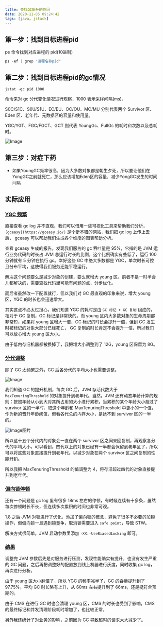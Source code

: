 ```yaml
---
title: 查找GC飙升的原因
date: 2020-11-05 09:24:42
tags: [java, jstack]
---
```




## 第一步：找到目标进程pid

ps 命令找到对应进程的 pid(10进制) <!--nid是16进制-->

```java
ps -ef | grep "进程名称pid"
```



## 第二步：找到目标进程pid的gc情况

```
jstat -gc pid 1000
```

命令来对 gc 分代变化情况进行观察，1000 表示采样间隔(ms)，

S0C/S1C、S0U/S1U、EC/EU、OC/OU、MC/MU 分别代表两个 Survivor 区、Eden 区、老年代、元数据区的容量和使用量。

YGC/YGT、FGC/FGCT、GCT 则代表 YoungGc、FullGc 的耗时和次数以及总耗时。

![Image](https://mmbiz.qpic.cn/mmbiz_jpg/WwPkUCFX4x4q4SxZeO5N1RicXwYTjxYs9MKs9HzKAziao22GmRcTGHArZ0vdmRianvicN58y2sM2Ne3mhZfb3Vg0oA/640?wx_fmt=jpeg&wxfrom=5&wx_lazy=1&wx_co=1)

## 第三步：对症下药

- 如果YoungGC频率很高，因为大多数对象都是朝生夕死，所以要让他们在YongGC之前就死亡，那么应该增加Eden区的容量，减少YongGC发生的时间间隔



## 实际应用

### [YGC 频繁](https://mp.weixin.qq.com/s?__biz=MzUzMTA2NTU2Ng==&mid=2247487551&idx=1&sn=18f64ba49f3f0f9d8be9d1fdef8857d9&scene=21#wechat_redirect)

直接查看 gc log 并不直观，我们可以借用一些可视化工具来帮助我们分析， `[gceasy](https://gceasy.io/)` 是个挺不错的网站，我们把 gc log 上传上去后， gceasy 可以帮助我们生成各个维度的图表帮助分析。

查看 gceasy 生成的报告，发现我们服务的 gc 吞吐量是 95%，它指的是 JVM 运行业务代码的时长占 JVM 总运行时长的比例，这个比例确实有些低了，运行 100 分钟就有 5 分钟在执行 gc。幸好这些 GC 中绝大多数都是 YGC，单次时长可控且分布平均，这使得我们服务还能平稳运行。

解决这个问题要么是减少对象的创建，要么就增大 young 区。前者不是一时半会儿都解决的，需要查找代码里可能有问题的点，分步优化。

而后者虽然改一下配置就行，但以我们对 GC 最直观的印象来说，增大 young 区，YGC 的时长也会迅速增大。

其实这点不必太过担心，我们知道 YGC 的耗时是由 `GC 标记 + GC 复制` 组成的，相对于 GC 复制，GC 标记是非常快的。而 young 区内大多数对象的生命周期都非常短，如果将 young 区增大一倍，GC 标记的时长会提升一倍，但到 GC 发生时被标记的对象大部分已经死亡， GC 复制的时长肯定不会提升一倍，所以我们可以放心增大 young 区大小。

由于低内存旧机器都被换掉了，我把堆大小调整到了 12G，young 区保留为 8G。

### [分代调整](https://mp.weixin.qq.com/s?__biz=MzUzMTA2NTU2Ng==&mid=2247487551&idx=1&sn=18f64ba49f3f0f9d8be9d1fdef8857d9&scene=21#wechat_redirect)

除了 GC 太频繁之外，GC 后各分代的平均大小也需要调整。

![Image](https://mmbiz.qpic.cn/mmbiz_png/JdLkEI9sZffvuL0XJJboo4ouy9mNX1iaUdW1Fu9hNnP8UgA5Fy5Me51KgFxx16AQfe4tfEG2icI43eicHCn6kHH0A/640)

我们知道 GC 的提升机制，每次 GC 后，JVM 存活代数大于 `MaxTenuringThreshold` 的对象提升到老年代。当然，JVM 还有动态年龄计算的规则：按照年龄从小到大对其所占用的大小进行累积，当累积的某个年龄大小超过了 survivor 区的一半时，取这个年龄和 MaxTenuringThreshold 中更小的一个值，作为新的晋升年龄阈值，但看各代总的内存大小，是达不到 survivor 区的一半的。

![Image](https://mmbiz.qpic.cn/mmbiz_png/JdLkEI9sZffvuL0XJJboo4ouy9mNX1iaUtjnuXmDx8BicpSpteU9T1XJUwwtZn8zCXgSlzoAIzaiaWG3whgj5h2hA/640?wx_fmt=png&wxfrom=5&wx_lazy=1&wx_co=1)图片

所以这十五个分代内的对象会一直在两个 survivor 区之间来回复制，再观察各分代的平均大小，可以看到，四代以上的对象已经有一半都会保留到老年区了，所以可以将这些对象直接提升到老年代，以减少对象在两个 survivor 区之间复制的性能开销。

所以我把 MaxTenuringThreshold 的值调整为 4，将存活超过四代的对象直接提升到老年代。

### [偏向锁停顿](https://mp.weixin.qq.com/s?__biz=MzUzMTA2NTU2Ng==&mid=2247487551&idx=1&sn=18f64ba49f3f0f9d8be9d1fdef8857d9&scene=21#wechat_redirect)

还有一个问题是 gc log 里有很多 18ms 左右的停顿，有时候连续有十多条，虽然每次停顿时长不长，但连续多次累积的时间也非常可观。

1.8 之后 JVM 对锁进行了优化，添加了偏向锁的概念，避免了很多不必要的加锁操作，但偏向锁一旦遇到锁竞争，取消锁需要进入 `safe point`，导致 STW。

解决方式很简单，JVM 启动参数里添加 `-XX:-UseBiasedLocking` 即可。

### [结果](https://mp.weixin.qq.com/s?__biz=MzUzMTA2NTU2Ng==&mid=2247487551&idx=1&sn=18f64ba49f3f0f9d8be9d1fdef8857d9&scene=21#wechat_redirect)

调整完 JVM 参数后先是对服务进行压测，发现性能确实有提升，也没有发生严重的 GC 问题，之后再把调整好的配置放到线上机器进行灰度，同时收集 gc log，再次进行分析。

由于 young 区大小翻倍了，所以 YGC 的频率减半了，GC 的吞量提升到了 97.75%。平均 GC 时长略有上升，从 60ms 左右提升到了 66ms，还是挺符合预期的。

由于 CMS 在进行 GC 时也会清理 young 区，CMS 的时长也受到了影响，CMS 的最终标记和并发清理阶段耗时增加了，也比较正常。

另外我还统计了对业务的影响，之前因为 GC 导致超时的请求大大减少了。